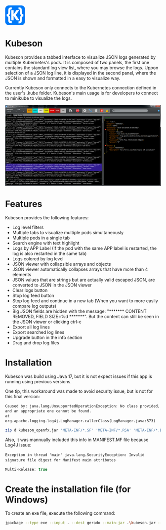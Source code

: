 ![alt text](https://github.com/brunopenha/kubeson/raw/master/images/app64.png)

# Kubeson
Kubeson provides a tabbed interface to visualize JSON logs generated by multiple Kubernetes's pods. It is composed of two panels, the first one contains the standard log view list, where you may browse the logs. Uppon selection of a JSON log line, it is displayed in the second panel, where the JSON is shown and formatted in a easy to visualize way.

Currently Kubeson only connects to the Kubernetes connection defined in the user's .kube folder. Kubeson's main usage is for developers to connect to minikube to visualize the logs.  

![alt text](https://github.com/brunopenha/kubeson/raw/master/images/screenshot.png) 

# Features
Kubeson provides the following features:
* Log level filters
* Multiple tabs to visualize multiple pods simultaneously
*	Multiple pods in a single tab
*	Search engine with text highlight
*	Logs by APP Label (If the pod with the same APP label is restarted, the log is also restarted in the same tab)
*	Logs colored by log level 
*	JSON viewer with collapsible arrays and objects
*	JSON viewer automatically collapses arrays that have more than 4 elements
*	JSON values that are strings but are actually valid escaped JSON, are converted to JSON in the JSON viewer
* Clear logs button
* Stop log feed button
* Stop log feed and continue in a new tab (When you want to more easily compare log outputs)
*	Big JSON fields are hidden with the message: "******* CONTENT REMOVED, FIELD SIZE=%d *******". But the content can still be seen in the JSON viewer or clicking ctrl-c
* Export all log lines
* Export searched log lines
* Upgrade button in the info section
* Drag and drop log files

# Installation

Kubeson was build using Java 17, but it is not expect issues if this app is running using previous versions.

One tip, this workaround was made to avoid security issue, but is not for this final version:

```
Caused by: java.lang.UnsupportedOperationException: No class provided, and an appropriate one cannot be found.
at org.apache.logging.log4j.LogManager.callerClass(LogManager.java:573)
```

```bash
zip d kubeson_openfx.jar 'META-INF/*.SF' 'META-INF/*.RSA' 'META-INF/*.DSA'
```

Also, it was mannually included this info in MANIFEST.MF file because Log4J issue:

`Exception in thread "main" java.lang.SecurityException: Invalid signature file digest for Manifest main attributes`

```java
Multi-Release: true
```

# Create the installation file (for Windows)

To create an exe file, execute the following command:

```bash
jpackage --type exe --input . --dest gerado --main-jar .\kubeson.jar --main-class br.nom.penha.bruno.SuperMain --module-path "<DOWNLOAD FROM https://download2.gluonhq.com/openjfx/17.0.2/openjfx-17.0.2_windows-x64_bin-jmods.zip>" --add-modules javafx.controls,javafx.fxml 
```

